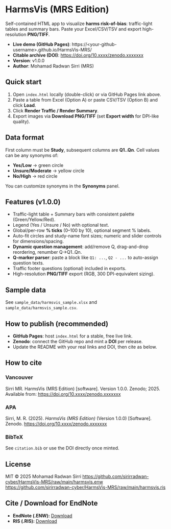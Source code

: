 # HarmsVis (MRS Edition)

Self-contained HTML app to visualize **harms risk-of-bias**: traffic-light tables and summary bars. Paste your Excel/CSV/TSV and export high-resolution **PNG/TIFF**.

- **Live demo (GitHub Pages)**: https://&lt;your-github-username&gt;.github.io/HarmsVis-MRS/
- **Citable archive (DOI)**: https://doi.org/10.xxxx/zenodo.xxxxxxx
- **Version**: v1.0.0
- **Author**: Mohamad Radwan Sirri (MRS)

## Quick start
1. Open `index.html` locally (double-click) or via GitHub Pages link above.
2. Paste a table from Excel (Option A) or paste CSV/TSV (Option B) and click **Load**.
3. Click **Render Traffic / Render Summary**.
4. Export images via **Download PNG/TIFF** (set **Export width** for DPI-like quality).

## Data format
First column must be **Study**, subsequent columns are **Q1..Qn**. Cell values can be any synonyms of:
- **Yes/Low** → green circle
- **Unsure/Moderate** → yellow circle
- **No/High** → red circle

You can customize synonyms in the **Synonyms** panel.

## Features (v1.0.0)
- Traffic-light table + Summary bars with consistent palette (Green/Yellow/Red).
- Legend (Yes / Unsure / No) with optional text.
- Global/per-row **% ticks** (0–100 by 10), optional segment % labels.
- Auto-fit circles and study-name font sizes; numeric and slider controls for dimensions/spacing.
- **Dynamic question management**: add/remove Q, drag-and-drop reordering, renumber Q→Q1..Qn.
- **Q-marker parser**: paste a block like `Q1: ...`, `Q2 - ...` to auto-assign question texts.
- Traffic footer questions (optional) included in exports.
- High-resolution **PNG/TIFF** export (RGB, 300 DPI-equivalent sizing).

## Sample data
See `sample_data/harmsvis_sample.xlsx` and `sample_data/harmsvis_sample.csv`.

## How to publish (recommended)
- **GitHub Pages**: host `index.html` for a stable, free live link.
- **Zenodo**: connect the GitHub repo and mint a **DOI** per release.
- Update the README with your real links and DOI, then cite as below.

## How to cite
### Vancouver
Sirri MR. HarmsVis (MRS Edition) [software]. Version 1.0.0. Zenodo; 2025. Available from: https://doi.org/10.xxxx/zenodo.xxxxxxx

### APA
Sirri, M. R. (2025). *HarmsVis (MRS Edition)* (Version 1.0.0) [Software]. Zenodo. https://doi.org/10.xxxx/zenodo.xxxxxxx

### BibTeX
See `citation.bib` or use the DOI directly once minted.

## License
MIT © 2025 Mohamad Radwan Sirri
https://github.com/sirirradwan-cyber/HarmsVis-MRS/raw/main/harmsvis.enw
https://github.com/sirirradwan-cyber/HarmsVis-MRS/raw/main/harmsvis.ris
## Cite / Download for EndNote
- **EndNote (.ENW):** [Download](https://github.com/sirirradwan-cyber/HarmsVis-MRS/raw/main/harmsvis.enw)
- **RIS (.RIS):** [Download](https://github.com/sirirradwan-cyber/HarmsVis-MRS/raw/main/harmsvis.ris)
